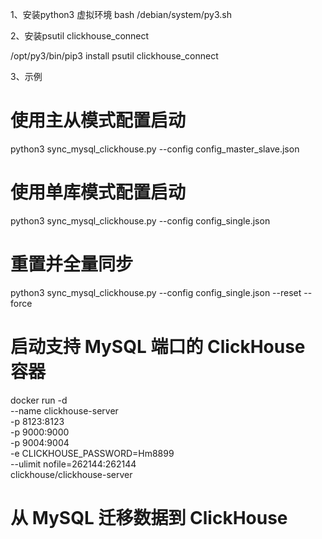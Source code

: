 1、安装python3 虚拟环境
bash /debian/system/py3.sh
 
2、安装psutil clickhouse_connect

/opt/py3/bin/pip3 install psutil clickhouse_connect

3、示例

# 使用主从模式配置启动

python3 sync_mysql_clickhouse.py --config config_master_slave.json

# 使用单库模式配置启动

python3 sync_mysql_clickhouse.py --config config_single.json

# 重置并全量同步

python3 sync_mysql_clickhouse.py --config config_single.json --reset --force

# 启动支持 MySQL 端口的 ClickHouse 容器

docker run -d \
--name clickhouse-server \
-p 8123:8123 \
-p 9000:9000 \
-p 9004:9004 \
-e CLICKHOUSE_PASSWORD=Hm8899 \
--ulimit nofile=262144:262144 \
clickhouse/clickhouse-server

# 从 MySQL 迁移数据到 ClickHouse
